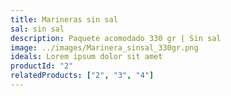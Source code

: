 ```yaml
---
title: Marineras sin sal
sal: sin sal
description: Paquete acomodado 330 gr | Sin sal
image: ../images/Marinera_sinsal_330gr.png
ideals: Lorem ipsum dolor sit amet
productId: "2"
relatedProducts: ["2", "3", "4"]
---
```

